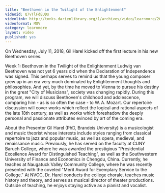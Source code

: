 ```yaml
---
title: "Beethoven in the Twilight of the Enlightenment"
videoid: Q7vTlFdEUDs
videolink: http://tonks.darienlibrary.org/1/archives/video/learnmore/20180711_beethoven.mov
videoformat: MOV
category: learnmore
layout: video
published: yes
---
```


On Wednesday, July 11, 2018, Gil Harel kicked off the first lecture in his new Beethoven series. 

Week 1: Beethoven in the Twilight of the Enlightenment
Ludwig van Beethoven was not yet 6 years old when the Declaration of Independence was signed. This perhaps serves to remind us that the young composer grew up in an era very much dominated by Enlightenment thoughts and philosophies. And yet, by the time he moved to Vienna to pursue his destiny in the great "City of Musicians", society was changing rapidly. During this program, we will discuss Beethoven's childhood and adolescence, comparing him - as is so often the case - to W. A. Mozart. Our repertoire discussion will cover works which reflect the logical and rational aspects of the late 18th century, as well as works which foreshadow the deeply personal and passionate attributes evinced by art of the coming era.

About the Presenter
Gil Harel (PhD, Brandeis University) is a musicologist and music theorist whose interests include styles ranging from classical repertoire to jazz and popular music, as well as opera, medieval, and renaissance music. Previously, he has served on the faculty at CUNY Baruch College, where he was awarded the prestigious "Presidential Excellence Award for Distinguished Teaching", as well as the Southwestern University of Finance and Economics in Chengdu, China. Currently, he teaches at Naugatuck Valley Community College, where he was recently presented with the coveted "Merit Award for Exemplary Service to the College." At NVCC, Dr. Harel conducts the college chorale, teaches music history and theory, and serves as musical director of theater productions. Outside of teaching, he enjoys staying active as a pianist and vocalist.